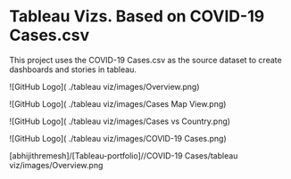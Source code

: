  #  Tableau Vizs. Based on COVID-19 Cases.csv

This project uses the COVID-19 Cases.csv as the source dataset to create dashboards and stories in tableau.

![GitHub Logo]( ./tableau viz/images/Overview.png)

![GitHub Logo]( ./tableau viz/images/Cases Map View.png)

![GitHub Logo]( ./tableau viz/images/Cases vs Country.png)

![GitHub Logo]( ./tableau viz/images/COVID-19 Cases.png)


[abhijithremesh]/[Tableau-portfolio]//COVID-19 Cases/tableau viz/images/Overview.png
